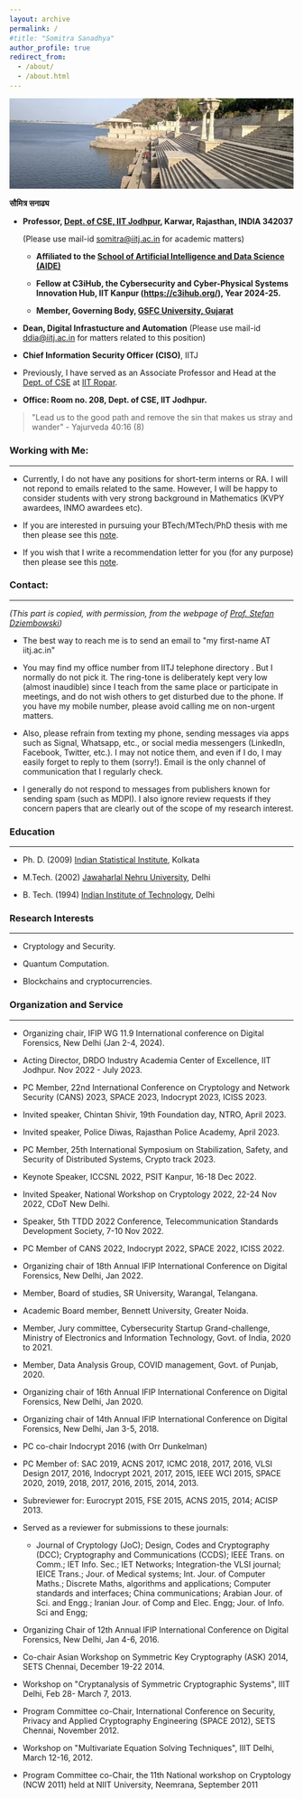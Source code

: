```yaml
---
layout: archive
permalink: /
#title: "Somitra Sanadhya"
author_profile: true
redirect_from: 
  - /about/
  - /about.html
---
```

![](/images/lake.png)

  **सौमित्र सनाढ्य**

  + **Professor, [Dept. of CSE, IIT Jodhpur](https://cse.iitj.ac.in/), Karwar, Rajasthan, INDIA 342037**

	  (Please use mail-id [somitra@iitj.ac.in](mailto:somitra@iitj.ac.in) for academic matters)

    + **Affiliated to the [School of Artificial Intelligence and Data Science (AIDE)](https://aide.iitj.ac.in/)**

    + **Fellow at C3iHub, the Cybersecurity and Cyber-Physical Systems Innovation Hub, IIT Kanpur (https://c3ihub.org/), Year 2024-25.**

    + **Member, Governing Body, [GSFC University, Gujarat](https://www.gsfcuniversity.ac.in/)**

  + **Dean, Digital Infrastucture and Automation** 
        (Please use mail-id [ddia@iitj.ac.in](mailto:ddia@iitj.ac.in) for matters related to this position)

  + **Chief Information Security Officer (CISO)**, IITJ

  + Previously, I have served as an Associate Professor and Head at the [Dept. of CSE](https://cse.iitrpr.ac.in/) at [IIT Ropar](https://www.iitrpr.ac.in/). 

  + **Office: Room no. 208, Dept. of CSE, IIT Jodhpur.**   


> "Lead us to the good path and remove the sin that makes us stray and wander"                                                                                                                                     - Yajurveda 40:16 (8) 

### Working with Me: 
----- 
  + Currently, I do not have any positions for short-term interns or RA. I will not repond to emails related to the same. However, I will be happy to consider students with very strong background in Mathematics (KVPY awardees, INMO awardees etc).

  + If you are interested in pursuing your BTech/MTech/PhD thesis with me then please see this [note](https://somitra-sanadhya.github.io/note1).

  + If you wish that I write a recommendation letter for you (for any purpose) then please see this [note](https://somitra-sanadhya.github.io/note2).


### Contact:  
-----
  *(This part is copied, with permission, from the webpage of [Prof. Stefan Dziembowski](https://www.crypto.edu.pl/Members/Dziembowski))*

  + The best way to reach me is to send an email to "my first-name AT iitj.ac.in"

  + You may find my office number from IITJ telephone directory . But I normally do not pick it. The ring-tone is deliberately kept very low (almost inaudible) since I teach from the same place or participate in meetings, and do not wish others to get disturbed due to the phone. If you have my mobile number, please avoid calling me on non-urgent matters. 

  + Also, please refrain from texting my phone, sending messages via apps such as Signal, Whatsapp, etc., or social media messengers (LinkedIn, Facebook, Twitter, etc.). I may not notice them, and even if I do, I may easily forget to reply to them (sorry!). Email is the only channel of communication that I regularly check.  

  + I generally do not respond to messages from publishers known for sending spam (such as MDPI). I also ignore review requests if they concern papers that are clearly out of the scope of my research interest. 

### Education 
----
- Ph. D. (2009) [Indian Statistical Institute](http://www.isical.ac.in/), Kolkata	

- M.Tech. (2002) [Jawaharlal Nehru University](http://www.jnu.ac.in/), Delhi	

- B. Tech. (1994) [Indian Institute of Technology](http://www.iitd.ac.in/), Delhi

### Research Interests 
----
  - Cryptology and Security. 

  - Quantum Computation.

  - Blockchains and cryptocurrencies.


###  Organization and Service
----
+ Organizing chair, IFIP WG 11.9 International conference on Digital Forensics, New Delhi (Jan 2-4, 2024). 

+ Acting Director, DRDO Industry Academia Center of Excellence, IIT Jodhpur. Nov 2022 - July 2023.

+ PC Member, 22nd International Conference on Cryptology and Network Security (CANS) 2023, SPACE 2023, Indocrypt 2023, ICISS 2023.

+ Invited speaker, Chintan Shivir, 19th Foundation day, NTRO, April 2023. 

+ Invited speaker, Police Diwas, Rajasthan Police Academy, April 2023. 

+ PC Member, 25th International Symposium on Stabilization, Safety, and Security of Distributed Systems, Crypto track 2023.

+ Keynote Speaker, ICCSNL 2022, PSIT Kanpur, 16-18 Dec 2022.

+ Invited Speaker, National Workshop on Cryptology 2022, 22-24 Nov 2022, CDoT New Delhi.

+ Speaker, 5th TTDD 2022 Conference, Telecommunication Standards Development Society, 7-10 Nov 2022.

+ PC Member of CANS 2022, Indocrypt 2022, SPACE 2022, ICISS 2022.

+ Organizing chair of 18th Annual IFIP International Conference on Digital Forensics, New Delhi, Jan 2022.

+ Member, Board of studies, SR University, Warangal, Telangana. 

+ Academic Board member, Bennett University, Greater Noida.

+ Member, Jury committee, Cybersecurity Startup Grand-challenge, Ministry of Electronics and Information Technology, Govt. of India, 2020 to 2021.

+ Member, Data Analysis Group, COVID management, Govt. of Punjab, 2020.

+ Organizing chair of 16th Annual IFIP International Conference on Digital Forensics, New Delhi, Jan 2020.

+ Organizing chair of 14th Annual IFIP International Conference on Digital Forensics, New Delhi, Jan 3-5, 2018.

+ PC co-chair Indocrypt 2016 (with Orr Dunkelman)

+ PC Member of: SAC 2019, ACNS 2017, ICMC 2018, 2017, 2016, VLSI Design 2017, 2016, Indocrypt 2021, 2017, 2015, IEEE WCI 2015, SPACE 2020, 2019, 2018, 2017, 2016, 2015, 2014, 2013.

+ Subreviewer for: Eurocrypt 2015, FSE 2015, ACNS 2015, 2014; ACISP 2013.

+ Served as a reviewer for submissions to these journals:

  + Journal of Cryptology (JoC); Design, Codes and Cryptography (DCC); Cryptography and Communications (CCDS); IEEE Trans. on Comm.; IET Info. Sec.; IET Networks; Integration-the VLSI journal; IEICE Trans.; Jour. of Medical systems; Int. Jour. of Computer Maths.; Discrete Maths, algorithms and applications; Computer standards and interfaces;  China communications; Arabian Jour. of Sci. and Engg.; Iranian Jour. of Comp and Elec. Engg; Jour. of Info. Sci and Engg;

+ Organizing Chair of 12th Annual IFIP International Conference on Digital Forensics,  New Delhi, Jan 4-6, 2016.

+ Co-chair Asian Workshop on Symmetric Key Cryptography (ASK) 2014, SETS Chennai, December 19-22 2014.

+ Workshop on "Cryptanalysis of Symmetric Cryptographic Systems", IIIT Delhi, Feb 28- March 7, 2013.

+ Program Committee co-Chair, International Conference on Security, Privacy and Applied Cryptography Engineering (SPACE 2012), SETS Chennai, November 2012.

+ Workshop on "Multivariate Equation Solving Techniques", IIIT Delhi, March 12-16, 2012.

+ Program Committee co-Chair, the 11th National workshop on Cryptology (NCW 2011) held at NIIT University, Neemrana, September 2011
